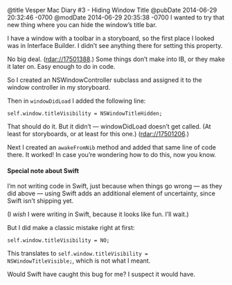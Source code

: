 @title Vesper Mac Diary #3 - Hiding Window Title
@pubDate 2014-06-29 20:32:46 -0700
@modDate 2014-06-29 20:35:38 -0700
I wanted to try that new thing where you can hide the window’s title bar.

I have a window with a toolbar in a storyboard, so the first place I looked was in Interface Builder. I didn’t see anything there for setting this property.

No big deal. (<a href="rdar://17501388">rdar://17501388</a>.) Some things don’t make into IB, or they make it later on. Easy enough to do in code.

So I created an NSWindowController subclass and assigned it to the window controller in my storyboard.

Then in `windowDidLoad` I added the following line:

<code>self.window.&#8203;titleVisibility = NSWindowTitleHidden;</code>

That should do it. But it didn’t — windowDidLoad doesn’t get called. (At least for storyboards, or at least for this one.) (<a href="17501206">rdar://17501206</a>.)

Next I created an `awakeFromNib` method and added that same line of code there. It worked! In case you’re wondering how to do this, now you know.

#### Special note about Swift

I’m not writing code in Swift, just because when things go wrong — as they did above — using Swift adds an additional element of uncertainty, since Swift isn’t shipping yet.

(I *wish* I were writing in Swift, because it looks like fun. I’ll wait.)

But I did make a classic mistake right at first:

<code>self.window.&#8203;titleVisibility = NO;</code>

This translates to <code>self.window.&#8203;titleVisibility = NSWindowTitleVisible;</code>, which is not what I meant.

Would Swift have caught this bug for me? I suspect it would have.
